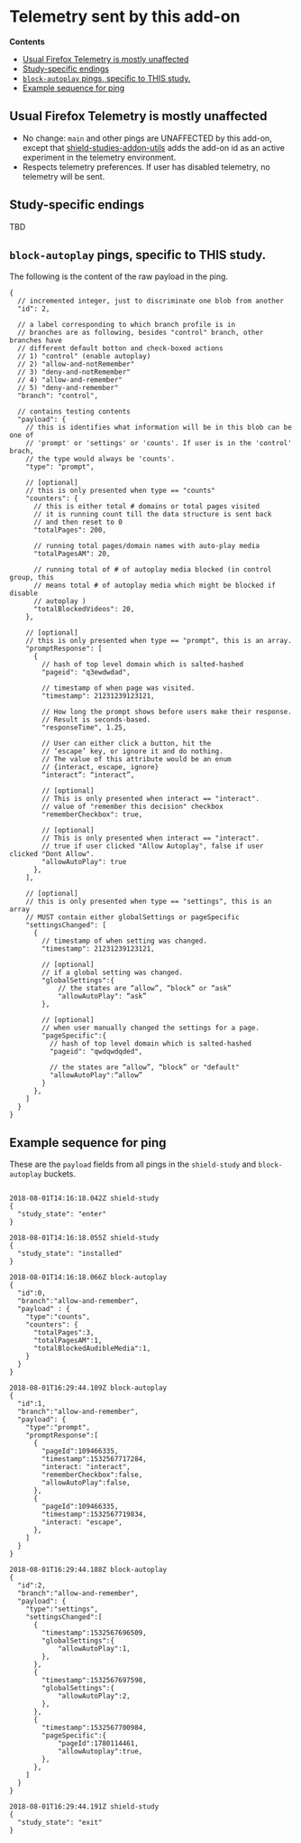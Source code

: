 # Telemetry sent by this add-on

<!-- START doctoc generated TOC please keep comment here to allow auto update -->

<!-- DON'T EDIT THIS SECTION, INSTEAD RE-RUN doctoc TO UPDATE -->

**Contents**

* [Usual Firefox Telemetry is mostly unaffected](#usual-firefox-telemetry-is-mostly-unaffected)
* [Study-specific endings](#study-specific-endings)
* [`block-autoplay` pings, specific to THIS study.](#block-autoplay-pings-specific-to-this-study)
* [Example sequence for ping](#example-sequence-for-ping)

<!-- END doctoc generated TOC please keep comment here to allow auto update -->

## Usual Firefox Telemetry is mostly unaffected

* No change: `main` and other pings are UNAFFECTED by this add-on, except that [shield-studies-addon-utils](https://github.com/mozilla/shield-studies-addon-utils) adds the add-on id as an active experiment in the telemetry environment.
* Respects telemetry preferences. If user has disabled telemetry, no telemetry will be sent.

## Study-specific endings

TBD

## `block-autoplay` pings, specific to THIS study.

The following is the content of the raw payload in the ping.

```
{
  // incremented integer, just to discriminate one blob from another
  "id": 2,

  // a label corresponding to which branch profile is in
  // branches are as following, besides "control" branch, other branches have
  // different default botton and check-boxed actions
  // 1) "control" (enable autoplay)
  // 2) "allow-and-notRemember"
  // 3) "deny-and-notRemember"
  // 4) "allow-and-remember"
  // 5) "deny-and-remember"
  "branch": "control",
  
  // contains testing contents
  "payload": {
    // this is identifies what information will be in this blob can be one of
    // 'prompt' or 'settings' or 'counts'. If user is in the 'control' brach,
    // the type would always be 'counts'.
    "type": "prompt",
  
    // [optional] 
    // this is only presented when type == "counts"
    "counters": {
      // this is either total # domains or total pages visited
      // it is running count till the data structure is sent back
      // and then reset to 0
      "totalPages": 200,

      // running total pages/domain names with auto-play media
      "totalPagesAM": 20,

      // running total of # of autoplay media blocked (in control group, this
      // means total # of autoplay media which might be blocked if disable
      // autoplay )
      "totalBlockedVideos": 20,
    },
     
    // [optional] 
    // this is only presented when type == "prompt", this is an array.
    "promptResponse": [
      {
        // hash of top level domain which is salted-hashed
        "pageid": "q3ewdwdad",

        // timestamp of when page was visited.
        "timestamp": 21231239123121,
        
        // How long the prompt shows before users make their response. 
        // Result is seconds-based.
        "responseTime", 1.25,

        // User can either click a button, hit the
        // ‘escape’ key, or ignore it and do nothing.
        // The value of this attribute would be an enum
        // {interact, escape, ignore}
        “interact”: “interact”,

        // [optional] 
        // This is only presented when interact == "interact".
        // value of "remember this decision" checkbox
        "rememberCheckbox": true,

        // [optional] 
        // This is only presented when interact == "interact".
        // true if user clicked "Allow Autoplay", false if user clicked "Dont Allow".
        "allowAutoPlay": true
      },
    ],
    
    // [optional]
    // this is only presented when type == "settings", this is an array
    // MUST contain either globalSettings or pageSpecific
    "settingsChanged": [
      {
        // timestamp of when setting was changed.
        "timestamp": 21231239123121,

        // [optional] 
        // if a global setting was changed. 
        "globalSettings":{
            // the states are “allow”, “block” or “ask”
            "allowAutoPlay": “ask”
        },

        // [optional]
        // when user manually changed the settings for a page.
        "pageSpecific":{
          // hash of top level domain which is salted-hashed
          "pageid": "qwdqwdqded",

          // the states are “allow”, “block” or "default"
          "allowAutoPlay":“allow”
        }
      },
    ]
  }
}
```

## Example sequence for ping

These are the `payload` fields from all pings in the `shield-study` and `block-autoplay` buckets.

```

2018-08-01T14:16:18.042Z shield-study
{
  "study_state": "enter"
}

2018-08-01T14:16:18.055Z shield-study
{
  "study_state": "installed"
}

2018-08-01T14:16:18.066Z block-autoplay
{
  "id":0,
  "branch":"allow-and-remember",
  "payload" : {
    "type":"counts",
    "counters": {
      "totalPages":3,
      "totalPagesAM":1,
      "totalBlockedAudibleMedia":1,
    }
  }  
}

2018-08-01T16:29:44.109Z block-autoplay
{
  "id":1,
  "branch":"allow-and-remember",
  "payload": {
    "type":"prompt",
    "promptResponse":[
      {
        "pageId":109466335,
        "timestamp":1532567717284,
        "interact: "interact",
        "rememberCheckbox":false,
        "allowAutoPlay":false,
      },
      {
        "pageId":109466335,
        "timestamp":1532567719834,
        "interact: "escape",
      },
    ]
  }
}

2018-08-01T16:29:44.188Z block-autoplay
{
  "id":2,
  "branch":"allow-and-remember",
  "payload": {
    "type":"settings",
    "settingsChanged":[
      {
        "timestamp":1532567696509,
        "globalSettings":{
            "allowAutoPlay":1,
        },
      },
      {
        "timestamp":1532567697598,
        "globalSettings":{
            "allowAutoPlay":2,
        },
      },
      {
        "timestamp":1532567700984,
        "pageSpecific":{
            "pageId":1780114461,
            "allowAutoplay":true,
        },
      },
    ]
  }
}

2018-08-01T16:29:44.191Z shield-study
{
  "study_state": "exit"
}
```
